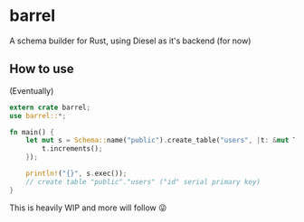 # barrel

A schema builder for Rust, using Diesel as it's backend (for now)

## How to use

(Eventually)

```rust
extern crate barrel;
use barrel::*;

fn main() {
    let mut s = Schema::name("public").create_table("users", |t: &mut Table| {
        t.increments();
    });

    println!("{}", s.exec());
    // create table "public"."users" ("id" serial primary key)
}
```

This is heavily WIP and more will follow 😜